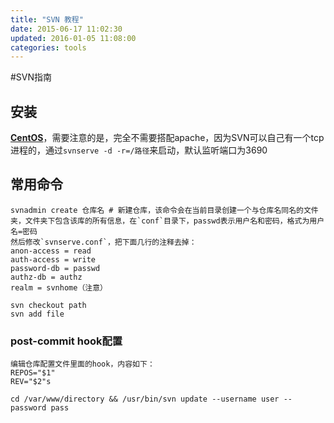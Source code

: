 ```yaml
---
title: "SVN 教程"
date: 2015-06-17 11:02:30
updated: 2016-01-05 11:08:00
categories: tools
---
```

#SVN指南

## 安装
**[CentOS](https://wiki.centos.org/zh/HowTos/Subversion)**，需要注意的是，完全不需要搭配apache，因为SVN可以自己有一个tcp进程的，通过`svnserve -d -r=/路径`来启动，默认监听端口为3690

## 常用命令

    svnadmin create 仓库名 # 新建仓库，该命令会在当前目录创建一个与仓库名同名的文件夹，文件夹下包含该库的所有信息，在`conf`目录下，passwd表示用户名和密码，格式为用户名=密码  
    然后修改`svnserve.conf`，把下面几行的注释去掉：
    anon-access = read
    auth-access = write
    password-db = passwd
    authz-db = authz
    realm = svnhome（注意）
    
    svn checkout path
    svn add file

### post-commit hook配置

    编辑仓库配置文件里面的hook，内容如下：
    REPOS="$1"
    REV="$2"s
    
    cd /var/www/directory && /usr/bin/svn update --username user --password pass
